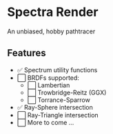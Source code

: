 # Spectra Render
 An unbiased, hobby pathtracer

## Features
 - ✅ Spectrum utility functions
 - ⬜ BRDFs supported:
 	- ⬜ Lambertian
 	- ⬜ Trowbridge-Reitz (GGX) 
 	- ⬜ Torrance-Sparrow
 - ✅ Ray-Sphere intersection
 - ⬜ Ray-Triangle intersection
 - ⬜ More to come ...
